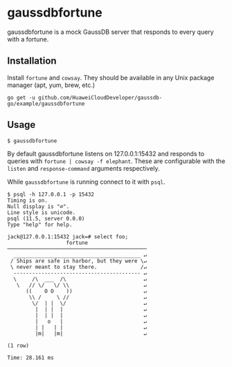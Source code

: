 # gaussdbfortune

gaussdbfortune is a mock GaussDB server that responds to every query with a fortune.

## Installation

Install `fortune` and `cowsay`. They should be available in any Unix package manager (apt, yum, brew, etc.)

```
go get -u github.com/HuaweiCloudDeveloper/gaussdb-go/example/gaussdbfortune
```

## Usage

```
$ gaussdbfortune
```

By default gaussdbfortune listens on 127.0.0.1:15432 and responds to queries with `fortune | cowsay -f elephant`. These are
configurable with the `listen` and `response-command` arguments respectively.

While `gaussdbfortune` is running connect to it with `psql`.

```
$ psql -h 127.0.0.1 -p 15432
Timing is on.
Null display is "∅".
Line style is unicode.
psql (11.5, server 0.0.0)
Type "help" for help.

jack@127.0.0.1:15432 jack=# select foo;
                   fortune
─────────────────────────────────────────────
  _________________________________________ ↵
 / Ships are safe in harbor, but they were \↵
 \ never meant to stay there.              /↵
  ----------------------------------------- ↵
  \     /\  ___  /\                         ↵
   \   // \/   \/ \\                        ↵
      ((    O O    ))                       ↵
       \\ /     \ //                        ↵
        \/  | |  \/                         ↵
         |  | |  |                          ↵
         |  | |  |                          ↵
         |   o   |                          ↵
         | |   | |                          ↵
         |m|   |m|                          ↵

(1 row)

Time: 28.161 ms
```
